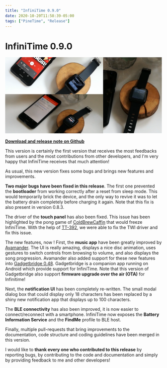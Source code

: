 ```yaml
---
title: "InfiniTime 0.9.0"
date: 2020-10-20T11:58:39-05:00
tags: ["PineTime", "Release"]
---
```


# InfiniTime 0.9.0 
![Pinetime](montage.png)

**[Download and release note on Github](https://github.com/JF002/Pinetime/releases/tag/0.9.0)**

This version is certainly the first version that receives the most feedbacks from users and the most contributions from other developers, and I'm very happy that InfiniTime receives that much attention!

As usual, this new version fixes some bugs and brings new features and improvements.

**Two major bugs have been fixed in this release**. The first one prevented the **bootloader** from working correctly after a reset from sleep mode. This would temporarily brick the device, and the only way to revive it was to let the battery drain completely before charging it again. Note that this fix is also present in version 0.8.3.

The driver of the **touch panel** has also been fixed. This issue has been highlighted by the pong game of [ColdBrewCaffin](https://github.com/ColdBrewCaffin) that would freeze InfiniTime. With the help of [TT-392](https://github.com/TT-392), we were able to fix the TWI driver and fix this issue.

The new features, now ! 
First, the **music app** have been greatly improved by [Avamander](https://github.com/Avamander). The UI is really amazing, displays a nice disc animation, uses gestures to switch controls from browsing to volume, and also displays the song progression. Avamander also added support for these new features into [Gadgetbridge 0.48](https://gadgetbridge.org/). Gadgetbridge is a companion app running on Android which provide support for InfiniTime. Note that this version of Gadgetbridge also support **firmware upgrade over the air (OTA)** for Infinitime!

Next, the **notification UI** has been completely re-written. The small modal dialog box that could display only 18 characters has been replaced by a shiny new notification app that displays up to 100 characters.

The **BLE connectivity** has also been improved, it is now easier to connect/reconnect with a smartphone. InfiniTime now exposes the **Battery Information Service** and the **FindMe** profile to BLE host.

Finally, multiple pull-requests that bring improvements to the documentation, code structure and coding guidelines have been merged in this version.

I would like to **thank every one who contributed to this release** by reporting bugs, by contributing to the code and documentation and simply by providing feedback to me and other developers!





